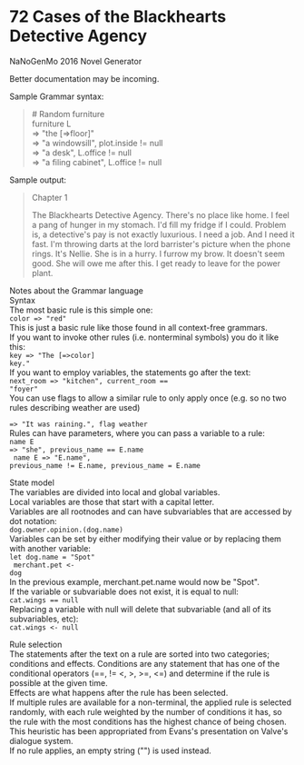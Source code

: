 # 72 Cases of the Blackhearts Detective Agency
NaNoGenMo 2016 Novel Generator

Better documentation may be incoming.

Sample Grammar syntax:
<blockquote>
# Random furniture<br>
furniture L<br>
=> "the [=>floor]"<br>
=> "a windowsill", plot.inside != null<br>
=> "a desk", L.office != null<br>
=> "a filing cabinet", L.office != null<br>
</blockquote>

Sample output:
<blockquote>
Chapter 1<br>

The Blackhearts Detective Agency. There's no place like home. I feel a pang of hunger in my stomach. I'd fill my fridge if I could. Problem is, a detective's pay is not exactly luxurious. I need a job. And I need it fast. I'm throwing darts at the lord barrister's picture when the phone rings. It's Nellie. She is in a hurry. I furrow my brow. It doesn't seem good. She will owe me after this. I get ready to leave for the power plant.
</blockquote>

<bold>Notes about the Grammar language</bold><br>
Syntax<br>
The most basic rule is this simple one:<br>
<code>color => "red"</code><br>
This is just a basic rule like those found in all context-free grammars.<br>
If you want to invoke other rules (i.e. nonterminal symbols) you do it like this:<br>
<code>key => "The [=>color] key."</code><br>
If you want to employ variables, the statements go after the text:<br>
<code>next_room => "kitchen", current_room == "foyer"</code><br>
You can use flags to allow a similar rule to only apply once (e.g. so no two rules describing weather are used)<br>
<code> => "It was raining.", flag weather</code><br>
Rules can have parameters, where you can pass a variable to a rule:<br>
<code>name E => "she", previous_name == E.name<br>
name E => "E.name", previous_name != E.name, previous_name = E.name</code><br>

State model<br>
The variables are divided into local and global variables.<br>
Local variables are those that start with a capital letter.<br>
Variables are all rootnodes and can have subvariables that are accessed by dot notation:<br>
<code>dog.owner.opinion.(dog.name)</code><br>
Variables can be set by either modifying their value or by replacing them with another variable:<br>
<code>let dog.name = "Spot"<br>
merchant.pet <- dog</code><br>
In the previous example, merchant.pet.name would now be "Spot".<br>
If the variable or subvariable does not exist, it is equal to null:<br>
<code>cat.wings == null</code><br>
Replacing a variable with null will delete that subvariable (and all of its subvariables, etc):<br>
<code>cat.wings <- null</code><br>

Rule selection<br>
The statements after the text on a rule are sorted into two categories; conditions and effects.
Conditions are any statement that has one of the conditional operators (==, != <, >, >=, <=) and determine if the rule is possible at the given time.<br>
Effects are what happens after the rule has been selected.<br>
If multiple rules are available for a non-terminal, the applied rule is selected randomly, with each rule weighted by the number of conditions it has, so the rule with the most conditions has the highest chance of being chosen.<br>
This heuristic has been appropriated from Evans's presentation on Valve's dialogue system.<br>
If no rule applies, an empty string ("") is used instead.<br>
